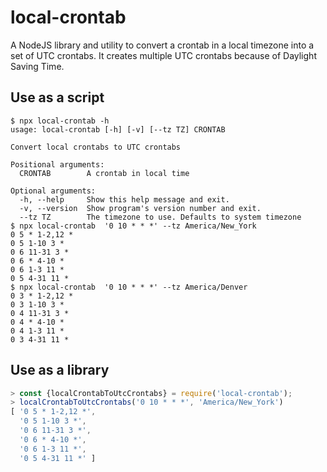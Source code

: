 # local-crontab

A NodeJS library and utility to convert a crontab in a local timezone into a set of UTC crontabs. It
creates multiple UTC crontabs because of Daylight Saving Time.

## Use as a script
```
$ npx local-crontab -h
usage: local-crontab [-h] [-v] [--tz TZ] CRONTAB

Convert local crontabs to UTC crontabs

Positional arguments:
  CRONTAB        A crontab in local time

Optional arguments:
  -h, --help     Show this help message and exit.
  -v, --version  Show program's version number and exit.
  --tz TZ        The timezone to use. Defaults to system timezone
$ npx local-crontab  '0 10 * * *' --tz America/New_York
0 5 * 1-2,12 *
0 5 1-10 3 *
0 6 11-31 3 *
0 6 * 4-10 *
0 6 1-3 11 *
0 5 4-31 11 *
$ npx local-crontab  '0 10 * * *' --tz America/Denver
0 3 * 1-2,12 *
0 3 1-10 3 *
0 4 11-31 3 *
0 4 * 4-10 *
0 4 1-3 11 *
0 3 4-31 11 *
```

## Use as a library
```javascript
> const {localCrontabToUtcCrontabs} = require('local-crontab');
> localCrontabToUtcCrontabs('0 10 * * *', 'America/New_York')     
[ '0 5 * 1-2,12 *',                                               
  '0 5 1-10 3 *',                                                 
  '0 6 11-31 3 *',                                                
  '0 6 * 4-10 *',                                                 
  '0 6 1-3 11 *',                                                 
  '0 5 4-31 11 *' ]                                               
```

